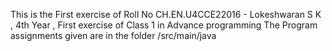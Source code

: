 This is the First exercise of Roll No CH.EN.U4CCE22016 -  Lokeshwaran S K , 4th Year , First exercise of Class 1 in Advance programming
The Program assignments given are in the folder /src/main/java
